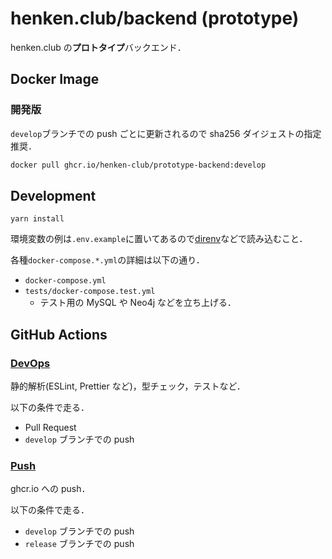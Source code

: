 # henken.club/backend (prototype)

henken.club の**プロトタイプ**バックエンド．

## Docker Image

### 開発版

`develop`ブランチでの push ごとに更新されるので sha256 ダイジェストの指定推奨．

```bash
docker pull ghcr.io/henken-club/prototype-backend:develop
```

## Development

```
yarn install
```

環境変数の例は`.env.example`に置いてあるので[direnv](https://github.com/direnv/direnv)などで読み込むこと．

各種`docker-compose.*.yml`の詳細は以下の通り．

- `docker-compose.yml`
- `tests/docker-compose.test.yml`
  - テスト用の MySQL や Neo4j などを立ち上げる．

## GitHub Actions

### [DevOps](https://github.com/henken-club/prototype-backend/blob/develop/.github/workflows/devops.yml)

静的解析(ESLint, Prettier など)，型チェック，テストなど．

以下の条件で走る．

- Pull Request
- `develop` ブランチでの push

### [Push](https://github.com/henken-club/prototype-backend/blob/develop/.github/workflows/push.yml)

ghcr.io への push．

以下の条件で走る．

- `develop` ブランチでの push
- `release` ブランチでの push
